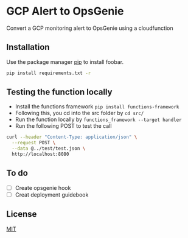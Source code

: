 # GCP Alert to OpsGenie

Convert a GCP monitoring alert to OpsGenie using a cloudfunction

## Installation

Use the package manager [pip](https://pip.pypa.io/en/stable/) to install foobar.

```bash
pip install requirements.txt -r 
```

## Testing the function locally
- Install the functions framework `pip install functions-framework`
- Following this, you cd into the src folder by `cd src/`
- Run the function locally by `functions_framework --target handler`
- Run the following POST to test the call

```bash
curl --header "Content-Type: application/json" \
  --request POST \
  --data @../test/test.json \
  http://localhost:8080
```


## To do
- [ ] Create opsgenie hook
- [ ] Creat deployment guidebook

## License
[MIT](https://choosealicense.com/licenses/mit/)